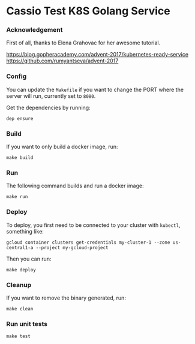 # Cassio Test K8S Golang Service

### Acknowledgement

First of all, thanks to Elena Grahovac for her awesome tutorial.

<https://blog.gopheracademy.com/advent-2017/kubernetes-ready-service>
<https://github.com/rumyantseva/advent-2017>

### Config

You can update the `Makefile` if you want to change the PORT where the server will run, currently set to `8080`.

Get the dependencies by running:

`dep ensure`

### Build

If you want to only build a docker image, run:

`make build`

### Run

The following command builds and run a docker image:

`make run`

### Deploy

To deploy, you first need to be connected to your cluster with `kubectl`, something like:

`gcloud container clusters get-credentials my-cluster-1 --zone us-central1-a --project my-gcloud-project`

Then you can run:

`make deploy`

### Cleanup

If you want to remove the binary generated, run:

`make clean`

### Run unit tests

`make test`